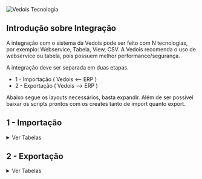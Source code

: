 ![Vedois Tecnologia](http://vedois.com.br/site/wp-content/uploads/2018/04/logovedoispreto3.png)

Introdução sobre Integração
-------------------------------

A integração com o sistema da Vedois pode ser feito com N tecnologias, por exemplo:
Webservice, Tabela, View, CSV. A Vedois recomenda o uso de webservice ou tabela, pois possuem melhor performance/segurança.

A integração deve ser separada em duas etapas.
  * 1 - Importação ( Vedois <-- ERP )
  * 2 - Exportação ( Vedois --> ERP )
  
Abaixo segue os layouts necessários, basta expandir.
Além de ser possível baixar os scripts prontos com os creates tanto de import quanto export.


1 - Importação
-------------------------------

<details>
 <summary>Ver Tabelas</summary>
 
 **Sistema: Vedois-OEE** <br>
 **Atualizado em: 22/12/2020**


 
   <summary>Nome da Tabela = IMPORTMAQUINA </summary>
	<h4>Tabela responsável pelo cadastro dos centros de recurso.</h4>

 |Coluna|Tipo de dado|Tamanho|Obs|Descrição|
 |-------------|-------------|-------------|-------------|-------------|
 | **empresa** | Integer |  | default=1 | Código da Empresa |
 | **codigo** |	Varchar | max_length=30 |  | Código da máquina |
 | descricao | Varchar | max_length=128 |  | Descrição da máquina |
 | grupo | Varchar | max_length=32 |  | Nome do grupo de máquinas, associando com a ImportGrupoMaquina |	
 | ativa |	BooleanField |		|default=False|Define se a máquina está ativa/inativa|
 | status_imp | Varchar | max_length=1 | 'N'=new, 'U'=update, 'I'=integrated | Define status da linha, caso for importação por tabela. |



  <summary>Nome da Tabela = IMPORTGRUPOMAQUINA </summary>
 <h4>Tabela responsável por criar grupos de máquinas, para facilitar a consulta de duas ou mais máquinas em relatórios, índices, entre outros.</h4>

 |Coluna|Tipo de dado|Tamanho|Obs|Descrição|
 |-------------|-------------|-------------|-------------|-------------|
 | **nome** | Varchar | max_length=32 |  | Nome do grupo de máquinas |
 | descricao | Varchar | max_length=128 |  | Descrição completa do grupo |
 | status_imp | Varchar | max_length=1 | 'N'=new, 'U'=update, 'I'=integrated | Define status da linha, caso for importação por tabela. |





  <summary>Nome da Tabela = IMPORTOPERADOR</summary>
	<h4>Tabela responsável por cadastrar os operadores que irão utilizar os terminais.</h4>

 |Coluna        |Tipo de dado   |Tamanho         |Obs		                     |Descrição    |
 |--------------|---------------|----------------|-----------------------------------|-------------|
 | **empresa**	| Integer 	| default=1 	 |  					| Código da empresa |
 | **codigo**	| Varchar 	| max_length=30	 |  				| Código do operador |
 | nome 	| Varchar 	| max_length=128 |  				| Nome do operador |
 | ativo 	| BooleanField 	|  		 | default=True 		| Define ativo/inativo |
 | status_imp 	| Varchar	| max_length=1 	 | 'N'=new,<br>'U'=update,<br>'I'=integrated | Define status da linha, caso for importação por tabela.|
 




  <summary>Nome da Tabela = IMPORTMOTIVOPARADA </summary>
 <h4>Tabela responsável por cadastrar os motivos de parada de máquina, como por exemplo manutenção mecânica, elétrica, entre outros.</h4>

 |Coluna        |Tipo de dado   |Tamanho         |Obs		                     |Descrição    |
 |--------------|---------------|----------------|-----------------------------------|-------------|
 | **empresa**	|Integer	|default=1       |                                   |Código da empresa|
 | **codigo**	|Varchar        |max_length=30	 |                                   |Código da parada|
 | descricao	|Varchar	|max_length=128  |                                   |Descrição da parada|
 | abreviacao	|Varchar	|max_length=16   |blank=True                         |Abreviação da parada|
 | senha        |Varchar	|max_length=32   |blank=True                         |Se não tiver senha, manter vazio. Se usar algum valor, ele será solicitado para confirmar a parada. Muito usado para mecânicos/eletricistas, onde apenas estes profissionais podem inserir determinadas paradas.|
 | cor	        |RGBColorField	|		 |blank=True,<br> null=True              |Exemplo: ‘#ffffff’ = branco|
 | **ativa**	|BooleanField	|		 |default=True                       |Define ativo/inativo|
 | status_imp	|Varchar	|max_length=1    |'N'=new,<br>'U'=update,<br>'I'=integrated|Define status da linha, caso for importação por tabela.|
 



 <summary>Nome da Tabela = IMPORTMOTIVOREFUGO</summary>
<h4>Tabela responsável por cadastrar os motivos de refugo/apara que acontecem durante o processo produtivo.</h4>
	
|Coluna         |Tipo de dado  |Tamanho         |Obs		                     |Descrição    |
|---------------|--------------|----------------|------------------------------------|-------------|
|**empresa**        |Integer       |		|default=1			     |Código da empresa|
|**codigo**		|Varchar       |max_length=30	|				     |Código do refugo|
|descricao	|Varchar       |max_length=128	|				     |Descrição do refugo|
|status_imp	|Varchar       |max_length=1	|'N'=new,<br>'U'=update,<br>'I'=integrated  |Define status da linha, caso for importação por tabela.|
 



 <summary>Nome da Tabela = IMPORTPRODUTO</summary>
<h4>São cadastrados os produtos, para posterior associar às ordens de produção.</h4>
 
|Coluna         |Tipo de dado  |Tamanho         |Obs		                     |Descrição    |
|---------------|--------------|----------------|------------------------------------|-------------|
|**empresa**	|Integer       |		|default=1				|Código da empresa|
|**codigo**		|Varchar       |max_length=30	|					|Código do produto|
|descricao	|Varchar       |max_length=128	|					|Descrição do produto|
|status_imp	|Varchar       |max_length=1	|'N'=new,<br>'U'=update,<br>'I'=integrated	|Define status da linha, caso for importação por tabela.|
 


<summary>Nome da Tabela = IMPORTFERRAMENTA</summary>
<h4>Ferramentas definem quanto deve-se incrementar a cada pulso de máquina. Utilizando uma injetora como exemplo, uma ferramenta seria o molde. Pois determinado
molde, produz N peças a cada ciclo, com um tempo estimado de 30 segundos por exemplo.
Para maquinas lineares, na maioria das vezes essa tabela não é utilizada na importação.</h4>
 
|Coluna                   |Tipo de dado |Tamanho           		|Obs		                    |Descrição    |
|-------------------------|-------------|-------------------------------|-----------------------------------|-------------|
|**empresa**		  |Integer	|				|				    |Código da empresa|
|**codigo**			  |Varchar	|max_length=30			|				    |Código da ferramenta|
|descricao		  |Varchar	|max_length=128			|				    |Descrição da ferramenta|
|coeficiente_multiplicacao|DecimalField	|max_digits=20,<br>decimal_places=10|				    |Número de peças incrementadas à cada ciclo de máquina. Por exemplo número de cavidades quando for injetora.|
|depreciacao		  |DecimalField |max_digits=20,<br>decimal_places=10|				    |O valor padrão é 0. Quando se tem um molde que uma cavidade está danificada, deve-se enviar a quantidade danificada nesta coluna.|
|**tempo_ciclo**		  |Integer	|				|				    |Define tempo padrão da ferramenta, ou seja, ciclo padrão. O valor é milissegundo. 10 segundos = 10.000|
|limite_ciclo		  |Integer	|				|				    |Este limite da uma “tolerância” ao tempo normal de ciclo, como no exemplo acima usei o valor 10.000. Se eu quiser dar 30 segundos de tolerância, utilizo o valor 40.000.|
|limite_parada		  |Integer	|				|				    |Este campo substitui o tempo_ciclo quando usado um modo exclusivo para usinagem, geralmente Tornos CNC.|
|status_imp		  |Varchar	|max_length=1			|'N'=new,<br>'U'=update,<br>'I'=integrated|Define status da linha, caso for importação por tabela.|


  <summary>Nome da Tabela = IMPORTFERRAMENTAPRODUTO</summary>
 <h4>Esta tabela é usada quando não há ImportFerramenta. A diferenciação das tabelas é que uma associa por códigos, esta utiliza cinco campos (empresa, maquina, produto,
 derivação e codigo_operacao).
 Com isso é possível aumentar o nível de detalhe em relação a tempo de ciclo. Pois pode-se ter um produto que é produzido com tempo X em uma máquina e tempo Y em
 outra.</h4>


|Coluna                   |Tipo de dado |Tamanho           		|Obs		                    |Descrição    |
|-------------------------|-------------|-------------------------------|-----------------------------------|-------------|
|**empresa**		  |Integer	|				|default=1			    		|Código da empresa|
|**maquina**		  |Varchar	|max_length=30			|				    		|Código de maquina|
|**produto**		  |Varchar	|max_length=30			|				    		|Código de produto|
|**derivacao**		  |Varchar	|max_length=30			|				    		|Derivação do produto|
|**codigo_operacao**	  |Varchar	|max_length=30			|				    		|Código da operação|
|descricao		  |Varchar	|max_length=128			|				    		|Descrição da Ferramenta|
|coeficiente_multiplicacao|DecimalField	|max_digits=20,<br>decimal_places=10|				    		|Número de peças incrementadas à cada ciclo de máquina.Por exemplo número de cavidades quando for injetora.|
|depreciacao		  |DecimalField	|max_digits=20,<br>decimal_places=10|default = 0			    	|O valor padrão é 0. Quando se tem um molde que uma cavidade está danificada, deve-se enviar a quantidade danificada nesta coluna.|
|tempo_ciclo		  |Integer	|				|				    		|Define tempo padrão da ferramenta, ou seja, ciclo padrão.O valor é milissegundo. 10 segundos = 10.000|
|limite_ciclo		  |Integer	|				|				   		|Este limite da uma “tolerância” ao tempo normal de ciclo,como no exemplo acima usei o valor 10.000. Se eu quiser dar 30 segundos de tolerância, utilizo o valor 40.000.|
|limite_parada		  |Integer	|				|				   		|Este campo substitui o tempo_ciclo quando usado um modo exclusivo para usinagem, geralmente Tornos CNC.|
|situacao		  |Integer	|				|default=0			    		||
|status_imp		  |Varchar	|max_length=1			|'N'=new,<br>'U'=update,<br>'I'=integrated	|Define status da linha, caso for importação por tabela.|


 <summary>Nome da Tabela = IMPORTOP</summary>
<h4>Tabela responsável pelas ordens de produção.</h4>

|Coluna         |Tipo de dado   |Tamanho         		|Obs		                     |Descrição    |
|---------------|---------------|-------------------------------|------------------------------------|-------------|
|**empresa**	|Integer	|				    |default=1			     		|Código da empresa|
|**origem**		|Varchar	|max_length=30			    |default='0'			     	|Código da origem|
|**codigo**		|Varchar	|max_length=30			    |				     		|Código da ordem|
|descricao	|Varchar	|max_length=128			    |blank=True,<br> null=True		     	|Descrição da ordem|
|**produto**	|Varchar	|max_length=30			    |blank=True,<br> null=True		     	|Código do produto|
|derivacao	|Varchar	|max_length=30			    |blank=True,<br> null=True		     	|Derivação do produto|
|pedido		|Integer	|				    |default=1,<br>blank=True,<br> null=True    |Número do pedido|
|unidade_medida |Varchar	|max_length=128			    |default="PC",<br>blank=True,<br>null=True  |Unidade de medida, ex: pc, metros|
|nome_cliente	|Varchar	|max_length=128			    |default="", <br>blank=True, null=True   	|Nome do cliente|
|quantidade	|DecimalField	|max_digits=20,<br>decimal_places=10|default=1			     		|Quantidade prevista da ordem|
|master_op	|Varchar	|max_length=30			    |null=True,<br> blank=True		     	|A coluna master_op é usada para realizar agrupamento de ordens de produção. Esta necessidade é quando a máquina produz mais de um produto ao mesmo tempo.|
|fracao_master	|DecimalField	|max_digits=10,<br>decimal_places=9 |default=1			     		|E a fracao_master irá determinar o percentual de produção que deve ser distribuído entre as OPs do agrupamento. Se por exemplo eu tenho um ciclo que sai 10 unidades, e eu queira distribuir 4 para uma ordem e 6 para outra, devo utilizar os valores: 0,4 e 0,6 respectivamente.|
|data_limite	|DateTimeField	|				    |null=True,<br> blank=True		     	|Data limite e prioridade são preferencias para|
|prioridade	|DecimalField	|max_digits=20,<br>decimal_places=10|default=1			     		|distribuição das ordens no modulo planejamento.|
|status_imp	|Varchar	|max_length=1			    |'N'=new,<br> 'U'=update,<br> 'I'=integrated|Define status da linha, caso for importação por tabela.|


 <summary>Nome da Tabela = IMPORTSEQUENCIAPRODUCAO</summary>
<h4>Tabela responsável por concentrar as sequencias de produção, também conhecidas como roteiros, atividades, entre outros.</h4>

|Coluna         |Tipo de dado  |Tamanho         |Obs		                     |Descrição    |
|---------------|--------------|----------------|------------------------------------|-------------|
|**empresa**	     |Integer	|		|default=1				|Código da empresa|
|**origem**		     |Varchar	|max_length=30	|default='0'				|Código da origem|
|**codigo**		     |Varchar	|max_length=30	|					|Código da Ordem|
|**sequencia**	     |Integer	|		|					|Sequência do Roteiro|
|**estagio**	     |Integer	|		|					|Codigo do estagio|
|**maquina**	     |Varchar	|max_length=30	|blank=True,<br> null=True		|Codigo da maquina|
|ferramenta	     |Varchar	|max_length=30	|blank=True,<br> null=True		|Codigo da ferramenta|
|codigo_operacao     |Varchar	|max_length=30	|blank=True,<br> null=True		|Código da operacao|
|quantidade	     |DecimalField|max_digits=20,<br>decimal_places=10|			|Quantidade prevista|
|data_prevista_inicio|DateTimeField|		|blank=True,<br> null=True		|Data prevista de inicio|
|data_prevista_fim   |DateTimeField|		|blank=True,<br> null=True		|Data prevista de termino|
|setup_previsto	     |BigInteger|		|default=0				|Tempo de setup em segundos|
|tempo_previsto	     |BigInteger|		|default=0				|Tempo de produção em segundos|
|status_imp	     |Varchar|max_length=1	|'N'=new,<br>'U'=update,<br>'I'=integrated|Define status da linha, caso for importação por tabela.|


<details>
 <summary>Consumo de Componente</summary>

<summary>Nome da Tabela = IMPORTCOMPONENTESIMPORTADOS</summary>
<h4>Tabela responsável por cadastrar os componentes que não são gerados pelo terminal, por exemplo a compra de bobinas de terceiros, etc.</h4>

|Coluna         |Tipo de dado   |Tamanho        |Obs		                     		|Descrição    |
|---------------|---------------|---------------|-----------------------------------------------|-------------|
|codigo		|Varchar	|max_length=30  |						|Código do componente|
|derivacao	|Varchar	|max_length=30  |						|Código da Derivação do Componente|
|lote		|Varchar	|max_length=30  |blank=True,<br> null=True			|Código do Lote do Componente|
|codigo_etiqueta|Varchar	|max_length=30  |						|Código que identifica o componente|
|tipo_etiqueta	|Varchar	|max_length=30  |null=True,<br> blank=True			|Define o tipo do componente|
|lote_etiqueta	|Varchar	|max_length=30  |null=True,<br> blank=True			|Lote do componente|
|empresa	|Integer	|		|default=1,<br> blank=True,<br> null=True	|Código da empresa|
|origem		|Varchar	|max_length=30  |default=0,<br> blank=True,<br> null=True	|Código da origem|
|op		|Varchar	|		|blank=True,<br> null=True			|Código da ordem|
|master_op	|Varchar	|max_length=30  |blank=True<br>, null=True			|A coluna master_op é usada para realizar agrupamento de ordens de produção|
|estagio	|Integer	|		|default=0<br>,blank=True,<br> null=True	|Código do estágio|
|maquina	|Varchar	|max_length=30  |null=True,<br> blank=True			|Código da máquina|
|operador	|Varchar	|max_length=30  |null=True,<br> blank=True			|Código do operador|
|pedido		|Integer	|		|default=0,<br> blank=True,<br> null=True	|Número do pedido|
|descricao	|Varchar	|max_length=128 |null=True,<br> blank=True			|Descrição|
|versao		|Varchar	|max_length=5   |null=True,<br> blank=True			|Versão do componente|
|dimensao	|Varchar	|max_length=30  |null=True,<br> blank=True			||
|data_fabricacao|DateTimeField	|	        |null=True,<br> blank=True			|Data de fabricação|
|validade	|Varchar	|max_length=5   |null=True,<br> blank=True			||
|componente_origem|Varchar	|	        |						||
|quantidade	|DecimalField	|max_length=20  |decimal_places=10,<br> default=0		|Quantidade do componente em metros|
|quantidade_estornada|DecimalField|max_length=20|decimal_places=10,<br> default=0		||
|peso		|DecimalField	|max_length=20  |decimal_places=10,<br> default=0		|Peso do componente|
|taxa_de_conversao|DecimalField	|max_length=20  |decimal_places=10,<br> default=1		|Se não preenchido, calculamos com base na quantidade e peso recebidos|
|tara		|DecimalField	|max_length=20  |decimal_places=10,<br> default=1		|Tara do componente|
|volumes	|Integer	|		|default=0     					|Quantidade de volumes|
|uso		|Varchar	|max_length=5   |Default=N,<br> null=True,<br> blank=True	|N = novo, F = Fechado.|
|situacao	|Varchar	|max_length=1   |Default=A,<br> null=True,<br> blank=True	||
|tipo		|Varchar	|max_length=5   |Default=P,<br> null=True,<br> blank=True	|1 = Bobina, 3 = Tinta, 5 = Insumo|
|unidade	|Varchar	|max_length=5   |Default=PC, null=True, blank=True		|Unidade de medida, ex: KG|
|reg		|Integer	|	        |default=0,<br> blank=True,<br> null=True	||
|controle	|Integer	|	        |default=0,<br> blank=True,<br> null=True	||
|status_imp	|Varchar	|max_length=1   |'N'=new,<br>'U'=update,<br>'I'=integrated	|Define status da linha, caso for importação por tabela.|


 <summary>Nome da Tabela = IMPORTCOMPONENTESOP</summary>
<h4>Tabela responsável por autorizar os produtos que podem ser consumidos em determinadas Ordens</h4>

|Coluna         |Tipo de dado  |Tamanho         |Obs		                     |Descrição    |
|---------------|--------------|----------------|------------------------------------|-------------|
|empresa		|Integer		|					|default=1,<br> blank=True,<br> null=True|Código da empresa|
|origem			|Varchar		|max_length=30				|default=0				 |Código da origem|
|op			|Varchar		|max_length=30				|default=0				 |Código da ordem|
|estagio		|Integer		|					|default=0				 |Código do estágio|
|identificador		|Integer		|					|default=0				 |Sequência do componente|
|maquina		|Varchar		|max_length=30				|					 |Código da máquina|
|codigo_componente	|Varchar		|max_length=32				|					 |Código do produto que vai ser consumido|
|derivacao_componente	|Varchar		|max_length=32				|blank=True,<br> null=True		 |Versão do produto que vai ser consumido|
|tipo			|Varchar		|max_length=5				|blank=True,<br> null=True		 |Tipo do componente. Ex: T = Tinta, B = Bobina, etc.|
|quantidade_prevista	|DecimalField		|max_digits=20,<br>decimal_places=10	|default=0				 |Quantidade prevista que será consumida|
|quantidade_reservada	|DecimalField		|max_digits=20,<br>decimal_places=10	|default=0				 |Quantidade que poderá ser consumida a mais que a prevista|
|status_imp		|Varchar		|max_length=1				|'N'=new,<br>'U'=update,<br>'I'=integrated|Define status da linha, caso for importação por tabela.|

</details>

</details>




2 - Exportação
-------------------------------

<details>
 <summary>Ver Tabelas</summary>
 
 **Sistema: Vedois-OEE** <br>
 **Atualizado em: 16/12/2020**<br>


<details>
  <summary>Nome da Tabela = EXPORTPRODUCAO</summary><br>

   **OBS**:Necessário criar SEQUENCE: <br>
   <br>
  **-- PostgreSQL <br>**
    CREATE SEQUENCE exportproducao_id_seq<br>
      START WITH 1<br>
      INCREMENT BY 1<br>
      NO MINVALUE<br>
      NO MAXVALUE<br>
      CACHE 1;<br>

  **-- SQL Server 2012 <br>**
    CREATE SEQUENCE exportproducao_id_seq<br>
      START WITH 1<br>
      INCREMENT BY 1 ;<br>
      NO MINVALUE<br>
      NO MAXVALUE<br>
      CACHE 1;<br>
      SELECT next value for exportproducao_id_seq<br>
      <br>


|Coluna|Tipo de dado|Tamanho|Obs|
|-------------|-------------|-------------|-------------|
| id | IntegerField |  | primary_key=True |
| data_geracao | DateTimeField |  | blank=True, null=True |
| empresa | IntegerField |  | blank=True, null=True |
| origem | Varchar | max_length=30 | blank=True, null=True |
| op | Varchar | max_length=30 | blank=True, null=True |
| estagio | IntegerField |  | blank=True, null=True |
| sequencia_producao | IntegerField |  | blank=True, null=True |
| produto | Varchar | max_length=30 | blank=True, null=True |
| maquina | Varchar | max_length=30 | blank=True, null=True |
| grupomaquina | Varchar | max_length=30 | blank=True, null=True |
| ferramenta | Varchar | max_length=30 | blank=True, null=True |
| operador | Varchar | max_length=30 | blank=True, null=True |
| turno | IntegerField |  | blank=True, null=True |
| reg | IntegerField |  | default=0, blank=True, null=True |
| inicio | DateTimeField |  | blank=True, null=True |
| fim |  | DateTimeField | blank=True, null=True |
| duracao | IntegerField |  |  |
| codigo_lote | Varchar | max_length=32 | default="", blank=True, null=True |
| quantidade | DecimalField | max_digits=20, decimal_places=10 | default=0 |
| quantidade2 | DecimalField | max_digits=20, decimal_places=10 | default=0 |
| quantidade3 | DecimalField | max_digits=20, decimal_places=10 | default=0 |
| taxa_de_conversao | DecimalField | max_digits=20, decimal_places=10 | default=1 |


</details>

<details>
  <summary>Nome da Tabela = EXPORTREFUGO</summary><br>

   **OBS**:Necessário criar SEQUENCE: <br>
   <br>
  **-- PostgreSQL<br>**
    CREATE SEQUENCE exportrefugo_id_seq<br>
      START WITH 1<br>
      INCREMENT BY 1<br>
      NO MINVALUE<br>
      NO MAXVALUE<br>
      CACHE 1;<br>

  **-- SQL Server 2012<br>**
    CREATE SEQUENCE exportrefugo_id_seq<br>
      START WITH 1<br>
      INCREMENT BY 1<br>
      NO MINVALUE<br>
      NO MAXVALUE<br>
      CACHE 1;<br>
      SELECT next value for exportrefugo_id_seq<br>
      <br>


|Coluna|Tipo de dado|Tamanho|Obs|
|-------------|-------------|-------------|-------------|
| id | IntegerField |  | primary_key=True |
| data_geracao | DateTimeField |  | blank=True, null=True |
| empresa | IntegerField |  | blank=True, null=True |
| origem | Varchar | max_length=30 | blank=True, null=True |
| op | Varchar | max_length=30 | blank=True, null=True |
| estagio | IntegerField |  | blank=True, null=True |
| sequencia_producao | IntegerField |  | blank=True, null=True |
| produto | Varchar | max_length=30 | blank=True, null=True |
| maquina | Varchar | max_length=30 | blank=True, null=True |
| grupomaquina | Varchar | max_length=30 | blank=True, null=True |
| ferramenta | Varchar | max_length=30 | blank=True, null=True |
| operador | Varchar | max_length=30 | blank=True, null=True |
| turno | IntegerField |  | blank=True, null=True |
| reg | IntegerField |  | default=0, blank=True, null=True |
| horario | DateTimeField |  | blank=True, null=True |
| motivo | Varchar | max_length=30 | blank=True, null=True |
| codigo_lote | Varchar | max_length=32 | default="", blank=True |
| quantidade | DecimalField | max_digits=20, decimal_places=10 |  |
| quantidade2 | DecimalField | max_digits=20, decimal_places=10 | default=0 |
| quantidade3 | DecimalField | max_digits=20, decimal_places=10 | default=0 |
| taxa_de_conversao | DecimalField | max_digits=20, decimal_places=10 | default=1 |
| classificacao | Varchar | max_length=30 | blank=True, null=True |
| etapa_causa | Varchar | max_length=30 | blank=True, null=True |
| maquina_causa | Varchar | max_length=30 | blank=True, null=True |

</details>


<details>
  <summary>Nome da Tabela = EXPORTPARADA</summary><br>

   **OBS**:Necessário criar SEQUENCE: <br>
   <br>
  **-- PostgreSQL<br>**
    CREATE SEQUENCE exportparada_id_seq<br>
      START WITH 1<br>
      INCREMENT BY 1<br>
      NO MINVALUE<br>
      NO MAXVALUE<br>
      CACHE 1;<br>

  **-- SQL Server 2012<br>**
    CREATE SEQUENCE exportparada_id_seq<br>
      START WITH 1<br>
      INCREMENT BY 1<br>
      NO MINVALUE<br>
      NO MAXVALUE<br>
      CACHE 1;<br>
      SELECT next value for exportparada_id_seq<br>
      <br>


|Coluna|Tipo de dado|Tamanho|Obs|
|-------------|-------------|-------------|-------------|
| id | IntegerField |  | primary_key=True |
| data_geracao | DateTimeField |  | blank=True, null=True |
| empresa | IntegerField |  | blank=True, null=True |
| origem | Varchar | max_length=30 | blank=True, null=True |
| op | Varchar | max_length=30 | blank=True, null=True |
| estagio | IntegerField |  | blank=True, null=True |
| sequencia_producao | IntegerField |  | blank=True, null=True |
| produto | Varchar | max_length=30 | blank=True, null=True |
| maquina | Varchar | max_length=30 | blank=True, null=True |
| grupomaquina | Varchar | max_length=30 | blank=True, null=True |
| ferramenta | Varchar | max_length=30 | blank=True, null=True |
| operador | Varchar | max_length=30 | blank=True, null=True |
| turno | IntegerField |  | blank=True, null=True |
| reg | IntegerField |  | default=0, blank=True, null=True |
| inicio | DateTimeField |  | blank=True,<br> null=True |
| fim |  | DateTimeField | blank=True,<br> null=True |
| duracao | BigIntegerField |  |  |
| motivo | Varchar | max_length=30 | blank=True, null=True |
| setup | BooleanField | BooleanField | default=False |

</details>

<details>
  <summary>Nome da Tabela = EXPORTCOMPONENTE</summary><br>

   **OBS**:Necessário criar SEQUENCE: <br>
   <br>
  **-- PostgreSQL<br>**
    CREATE SEQUENCE exportcomponente_id_seq<br>
      START WITH 1<br>
      INCREMENT BY 1<br>
      NO MINVALUE<br>
      NO MAXVALUE<br>
      CACHE 1;<br>

  **-- SQL Server 2012<br>**
    CREATE SEQUENCE exportcomponente_id_seq<br>
      START WITH 1<br>
      INCREMENT BY 1<br>
      NO MINVALUE<br>
      NO MAXVALUE<br>
      CACHE 1;<br>
      SELECT next value for exportcomponente_id_seq<br>
      <br>


|Coluna|Tipo de dado|Tamanho|Obs|
|-------------|-------------|-------------|-------------|
| id | IntegerField |  | primary_key=True |
| data_geracao | DateTimeField |  | blank=True, null=True |
| empresa | IntegerField |  | blank=True, null=True |
| origem | Varchar | max_length=30 | blank=True, null=True |
| op | Varchar | max_length=30 | blank=True, null=True |
| estagio | IntegerField |  | blank=True, null=True |
| sequencia_producao | IntegerField |  | blank=True, null=True |
| produto | Varchar | max_length=30 | blank=True, null=True |
| maquina | Varchar | max_length=30 | blank=True, null=True |
| grupomaquina | Varchar | max_length=30 | blank=True, null=True |
| ferramenta | Varchar | max_length=30 | blank=True, null=True |
| operador | Varchar | max_length=30 | blank=True, null=True |
| turno | IntegerField |  | blank=True, null=True |
| reg | IntegerField |  | default=0, blank=True, null=True |
| codigo | Varchar | max_length=32 |  |
| versao | Varchar | max_length=64 | blank=True, null=True |
| descricao | Varchar | max_length=64 | blank=True, null=True |
| codigo_barras | Varchar | max_length=64 |  |
| tipo | Varchar | max_length=2 | L=lote+largura+espessura, M=massa,T=tinta, B=bobina |
| lote | Varchar | max_length=32 | blank=True, null=True |
| quantidade | DecimalField | max_digits=20, decimal_places=10 | default=0 |
| atributo | DecimalField | max_digits=20, decimal_places=10 | default=0 |
| atributo2 | DecimalField | max_digits=20, decimal_places=10 | default=0 |
| atributo3 | DecimalField | max_digits=20, decimal_places=10 | default=0 |
| taxa_de_conversao | DecimalField | max_digits=20, decimal_places=10 | default=1 |
| inicio | DateTimeField |  | blank=True, null=True |

</details>
